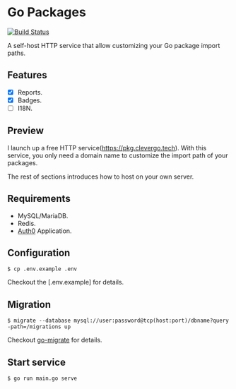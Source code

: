 # Go Packages
[![Build Status](https://img.shields.io/travis/razonyang/gopkgs?style=flat-square)](https://travis-ci.org/razonyang/gopkgs)

A self-host HTTP service that allow customizing your Go package import paths.

## Features

- [x] Reports.
- [x] Badges.
- [ ] I18N.

## Preview

I launch up a free HTTP service(https://pkg.clevergo.tech). With this service, you only need a domain name to customize the import path of your packages.

The rest of sections introduces how to host on your own server.

## Requirements

- MySQL/MariaDB.
- Redis.
- [Auth0](https://auth0.com/) Application.

## Configuration

```shell
$ cp .env.example .env
```

Checkout the [.env.example] for details.

## Migration

```shell
$ migrate --database mysql://user:password@tcp(host:port)/dbname?query -path=/migrations up
```

Checkout [go-migrate](https://github.com/golang-migrate/migrate) for details.

## Start service

```shell
$ go run main.go serve
```
